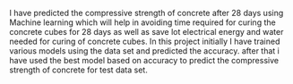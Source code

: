 I have predicted the compressive strength of concrete after 28 days using Machine learning which will help in avoiding time required for curing the concrete cubes for 28 days as well as save lot electrical energy and water needed for curing of concrete cubes. In this project initially I have trained various models using the data set and predicted the accuracy. after that i have used the best model based on accuracy to predict the compressive strength of concrete for test data set.
